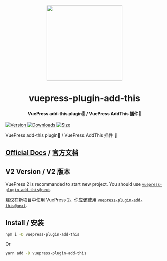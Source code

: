 <!-- markdownlint-disable -->
<p align="center">
  <img width="240" src="https://vuepress-theme-hope.github.io/v1/logo.svg" style="text-align: center;"/>
</p>
<h1 align="center">vuepress-plugin-add-this</h1>
<h4 align="center">VuePress add-this plugin💌 / VuePress AddThis 插件💌</h4>

[![Version](https://img.shields.io/npm/v/vuepress-plugin-add-this.svg?style=flat-square&logo=npm) ![Downloads](https://img.shields.io/npm/dm/vuepress-plugin-add-this.svg?style=flat-square&logo=npm) ![Size](https://img.shields.io/bundlephobia/min/vuepress-plugin-add-this?style=flat-square&logo=npm)](https://www.npmjs.com/package/vuepress-plugin-add-this)

<!-- markdownlint-restore -->

VuePress add-this plugin💌 / VuePress AddThis 插件 💌

## [Official Docs](https://vuepress-theme-hope.github.io/v1/add-this/) / [官方文档](https://vuepress-theme-hope.gitee.io/v1/add-this/zh/)

## V2 Version / V2 版本

VuePress 2 is recommanded to start new project. You should use [`vuepress-plugin-add-this@next`](https://vuepress-theme-hope.github.io/v2/add-this/).

建议在新项目中使用 VuePress 2。你应该使用 [`vuepress-plugin-add-this@next`](https://vuepress-theme-hope.gitee.io/v2/add-this/zh/).

## Install / 安装

```bash
npm i -D vuepress-plugin-add-this
```

Or

```bash
yarn add -D vuepress-plugin-add-this
```
